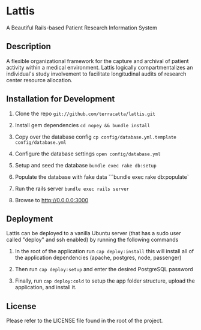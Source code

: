 # Lattis
A Beautiful Rails-based Patient Research Information System

## Description
A flexible organizational framework for the capture and archival of patient
activity within a medical environment. Lattis logically compartmentalizes an
individual's study involvement to facilitate longitudinal audits of research
center resource allocation.

## Installation for Development

1. Clone the repo ```git://github.com/terracatta/lattis.git```

1. Install gem dependencies ```cd nopey && bundle install```

1. Copy over the database config
  ```cp config/database.yml.template config/database.yml```

1. Configure the database settings  ```open config/database.yml```

1. Setup and seed the database ```bundle exec rake db:setup```

1. Populate the database with fake data ```bundle exec rake db:populate`

1. Run the rails server ```bundle exec rails server```

1. Browse to http://0.0.0.0:3000

## Deployment
Lattis can be deployed to a vanilla Ubuntu server (that has a sudo user called
 "deploy" and ssh enabled) by running the following commands

1. In the root of the application run ```cap deploy:install``` this will install
  all of the application dependencies (apache, postgres, node, passenger)

1. Then run ```cap deploy:setup``` and enter the desired PostgreSQL password

1. Finally, run ```cap deploy:cold``` to setup the app folder structure, upload
the application, and install it.

## License
Please refer to the LICENSE file found in the root of the project.

